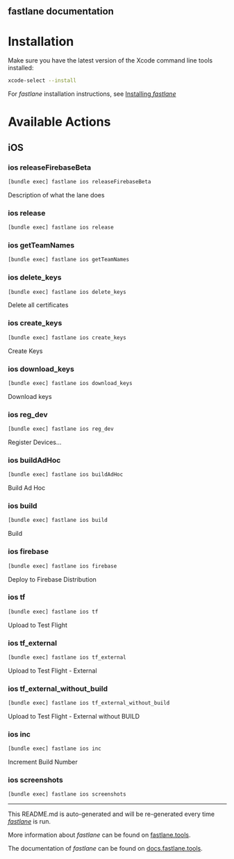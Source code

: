 fastlane documentation
----

# Installation

Make sure you have the latest version of the Xcode command line tools installed:

```sh
xcode-select --install
```

For _fastlane_ installation instructions, see [Installing _fastlane_](https://docs.fastlane.tools/#installing-fastlane)

# Available Actions

## iOS

### ios releaseFirebaseBeta

```sh
[bundle exec] fastlane ios releaseFirebaseBeta
```

Description of what the lane does

### ios release

```sh
[bundle exec] fastlane ios release
```



### ios getTeamNames

```sh
[bundle exec] fastlane ios getTeamNames
```



### ios delete_keys

```sh
[bundle exec] fastlane ios delete_keys
```

Delete all certificates

### ios create_keys

```sh
[bundle exec] fastlane ios create_keys
```

Create Keys

### ios download_keys

```sh
[bundle exec] fastlane ios download_keys
```

Download keys

### ios reg_dev

```sh
[bundle exec] fastlane ios reg_dev
```

Register Devices...

### ios buildAdHoc

```sh
[bundle exec] fastlane ios buildAdHoc
```

Build Ad Hoc

### ios build

```sh
[bundle exec] fastlane ios build
```

Build

### ios firebase

```sh
[bundle exec] fastlane ios firebase
```

Deploy to Firebase Distribution

### ios tf

```sh
[bundle exec] fastlane ios tf
```

Upload to Test Flight

### ios tf_external

```sh
[bundle exec] fastlane ios tf_external
```

Upload to Test Flight - External

### ios tf_external_without_build

```sh
[bundle exec] fastlane ios tf_external_without_build
```

Upload to Test Flight - External without BUILD

### ios inc

```sh
[bundle exec] fastlane ios inc
```

Increment Build Number

### ios screenshots

```sh
[bundle exec] fastlane ios screenshots
```



----

This README.md is auto-generated and will be re-generated every time [_fastlane_](https://fastlane.tools) is run.

More information about _fastlane_ can be found on [fastlane.tools](https://fastlane.tools).

The documentation of _fastlane_ can be found on [docs.fastlane.tools](https://docs.fastlane.tools).
